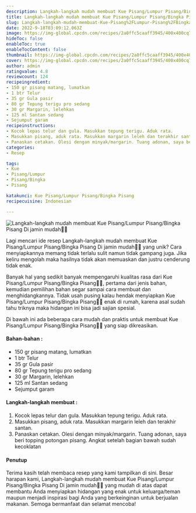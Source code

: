 ```yaml
---
description: Langkah-langkah mudah membuat Kue Pisang/Lumpur Pisang/Bingka Pisang Di jamin mudah"
title: Langkah-langkah mudah membuat Kue Pisang/Lumpur Pisang/Bingka Pisang Di jamin mudah
slug: Langkah-langkah-mudah-membuat-Kue-Pisang%2FLumpur-Pisang%2FBingka-Pisang-Di-jamin-mudah
date: 2022-9-18T03:09:12.063Z
image: https://img-global.cpcdn.com/recipes/2a0ffc5caaff3945/400x400cq70/photo.jpg
hideToc: false
enableToc: true
enableTocContent: false
thumbnail: https://img-global.cpcdn.com/recipes/2a0ffc5caaff3945/400x400cq70/photo.jpg
cover: https://img-global.cpcdn.com/recipes/2a0ffc5caaff3945/400x400cq70/photo.jpg
author: admin
ratingvalue: 4.8
reviewcount: 124
recipeingredient:
- 150 gr pisang matang, lumatkan
- 1 btr Telur
- 35 gr Gula pasir
- 80 gr Tepung terigu pro sedang
- 30 gr Margarin, lelehkan
- 125 ml Santan sedang
- Sejumput garam
recipeinstructions:
- Kocok lepas telur dan gula. Masukkan tepung terigu. Aduk rata.
- Masukkan pisang, aduk rata. Masukkan margarin leleh dan terakhir santan.
- Panaskan cetakan. Olesi dengan minyak/margarin. Tuang adonan, saya beri topping potongan pisang. Angkat setelah bagian bawah sudah kecoklatan
categories:
- Resep

tags:
- Kue
- Pisang/Lumpur
- Pisang/Bingka
- Pisang

katakunci: Kue Pisang/Lumpur Pisang/Bingka Pisang
recipecuisine: Indonesian

---
```


![Langkah-langkah mudah membuat Kue Pisang/Lumpur Pisang/Bingka Pisang Di jamin mudah👩‍🍳](https://img-global.cpcdn.com/recipes/2a0ffc5caaff3945/400x400cq70/photo.jpg)

Lagi mencari ide resep Langkah-langkah mudah membuat Kue Pisang/Lumpur Pisang/Bingka Pisang Di jamin mudah👩‍🍳 yang unik? Cara menyiapkannya memang tidak terlalu sulit namun tidak gampang juga. Jika keliru mengolah maka hasilnya tidak akan memuaskan dan justru cenderung tidak enak.

Banyak hal yang sedikit banyak mempengaruhi kualitas rasa dari Kue Pisang/Lumpur Pisang/Bingka Pisang👩‍🍳, pertama dari jenis bahan, kemudian pemilihan bahan segar sampai cara membuat dan menghidangkannya. Tidak usah pusing kalau hendak menyiapkan Kue Pisang/Lumpur Pisang/Bingka Pisang👩‍🍳 enak di rumah, karena asal sudah tahu triknya maka hidangan ini bisa jadi sajian spesial.

Di bawah ini ada beberapa cara mudah dan praktis untuk membuat Kue Pisang/Lumpur Pisang/Bingka Pisang👩‍🍳 yang siap dikreasikan.

<!--inarticleads1-->

#### Bahan-bahan :

- 150 gr pisang matang, lumatkan
- 1 btr Telur
- 35 gr Gula pasir
- 80 gr Tepung terigu pro sedang
- 30 gr Margarin, lelehkan
- 125 ml Santan sedang
- Sejumput garam

<!--inarticleads2-->

#### Langkah-langkah membuat :

1. Kocok lepas telur dan gula. Masukkan tepung terigu. Aduk rata.
1. Masukkan pisang, aduk rata. Masukkan margarin leleh dan terakhir santan.
1. Panaskan cetakan. Olesi dengan minyak/margarin. Tuang adonan, saya beri topping potongan pisang. Angkat setelah bagian bawah sudah kecoklatan

#### Penutup

Terima kasih telah membaca resep yang kami tampilkan di sini. Besar harapan kami, Langkah-langkah mudah membuat Kue Pisang/Lumpur Pisang/Bingka Pisang Di jamin mudah👩‍🍳 yang mudah di atas dapat membantu Anda menyiapkan hidangan yang enak untuk keluarga/teman maupun menjadi inspirasi bagi Anda yang berkeinginan untuk berjualan makanan. Semoga bermanfaat dan selamat mencoba!